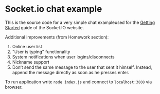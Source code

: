 # Socket.io chat example

This is the source code for a very simple chat exampleused for
the [Getting Started](http://socket.io/get-started/chat/) guide
of the Socket.IO website.

Additional improvements (from Homework section):
1) Online user list
2) "User is typing" functionality
3) System notifications when user logins/disconnects
4) Nickname support
5) Don’t send the same message to the user that sent it himself. Instead, append the message directly as soon as he presses enter.

To run application write 
` node index.js ` and connect to `localhost:3000` via browser.

